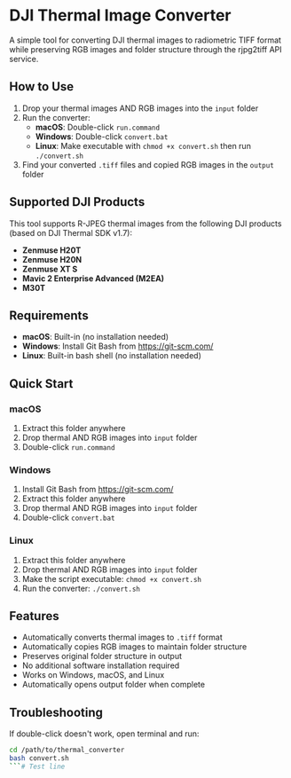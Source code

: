 # DJI Thermal Image Converter

A simple tool for converting DJI thermal images to radiometric TIFF format while preserving RGB images and folder structure through the rjpg2tiff API service.

## How to Use

1. Drop your thermal images AND RGB images into the `input` folder
2. Run the converter:
   - **macOS**: Double-click `run.command`
   - **Windows**: Double-click `convert.bat`
   - **Linux**: Make executable with `chmod +x convert.sh` then run `./convert.sh`
3. Find your converted `.tiff` files and copied RGB images in the `output` folder

## Supported DJI Products

This tool supports R-JPEG thermal images from the following DJI products (based on DJI Thermal SDK v1.7):

- **Zenmuse H20T**
- **Zenmuse H20N**
- **Zenmuse XT S**
- **Mavic 2 Enterprise Advanced (M2EA)**
- **M30T**

## Requirements

- **macOS**: Built-in (no installation needed)
- **Windows**: Install Git Bash from https://git-scm.com/
- **Linux**: Built-in bash shell (no installation needed)

## Quick Start

### macOS
1. Extract this folder anywhere
2. Drop thermal AND RGB images into `input` folder
3. Double-click `run.command`

### Windows
1. Install Git Bash from https://git-scm.com/
2. Extract this folder anywhere
3. Drop thermal AND RGB images into `input` folder
4. Double-click `convert.bat`

### Linux
1. Extract this folder anywhere
2. Drop thermal AND RGB images into `input` folder
3. Make the script executable: `chmod +x convert.sh`
4. Run the converter: `./convert.sh`

## Features

- Automatically converts thermal images to `.tiff` format
- Automatically copies RGB images to maintain folder structure
- Preserves original folder structure in output
- No additional software installation required
- Works on Windows, macOS, and Linux
- Automatically opens output folder when complete

## Troubleshooting

If double-click doesn't work, open terminal and run:
```bash
cd /path/to/thermal_converter
bash convert.sh
```# Test line
